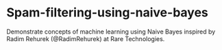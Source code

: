 # Spam-filtering-using-naive-bayes
Demonstrate concepts of machine learning using Naive Bayes inspired by Radim Rehurek (@RadimRehurek) at Rare Technologies.
